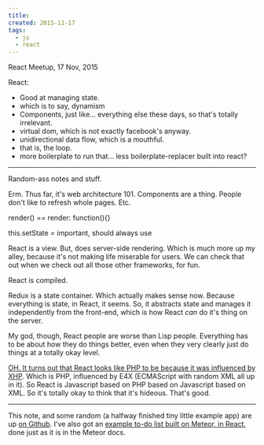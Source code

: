 ```yaml
---
title:
created: 2015-11-17
tags:
  - js
  - react
---
```


React Meetup, 17 Nov, 2015

React:
  - Good at managing state.
  - which is to say, dynamism
  - Components, just like... everything else these days, so that's totally irrelevant.
  - virtual dom, which is not exactly facebook's anyway.
  - unidirectional data flow, which is a mouthful.
  - that is, the loop.
  - more boilerplate to run that... less boilerplate-replacer built into react?

--------

Random-ass notes and stuff.

Erm. Thus far, it's web architecture 101. Components are a thing. People don't like to refresh whole pages. Etc.

render() == render: function(){}

this.setState = important, should always use

React is a view. But, does server-side rendering. Which is much more up my alley, because it's not making life miserable for users. We can check that out when we check out all those other frameworks, for fun.

React is compiled.

Redux is a state container. Which actually makes sense now. Because everything is state, in React, it seems. So, it abstracts state and manages it independently from the front-end, which is how React _can_ do it's thing on the server.

My god, though, React people are worse than Lisp people. Everything has to be about how they do things better, even when they very clearly just do things at a totally okay level.

[OH. It turns out that React looks like PHP to be because it was influenced by XHP](https://www.quora.com/React-JS-Library/How-was-the-idea-to-develop-React-conceived-and-how-many-people-worked-on-developing-it-and-implementing-it-at-Facebook). Which is PHP, influenced by E4X (ECMAScript with random XML all up in it). So React is Javascript based on PHP based on Javascript based on XML. So it's totally okay to think that it's hideous. That's good.

--------

This note, and some random (a halfway finished tiny little example app) are up [on Github](https://github.com/zacanger/devmountain/tree/master/6/react-meetup). I've also got an [example to-do list built on Meteor, in React](https://github.com/zacanger/devmountain/tree/master/6/meteor-react-todos), done just as it is in the Meteor docs.
